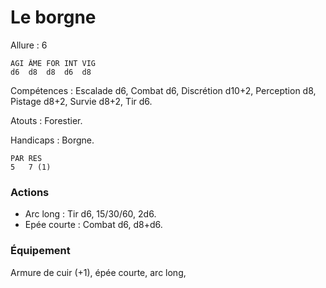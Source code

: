 # Le borgne

Allure : 6

	AGI	ÂME	FOR	INT	VIG
	d6	d8	d8	d6	d8

Compétences : Escalade d6, Combat d6, Discrétion d10+2, Perception d8, Pistage d8+2, Survie d8+2, Tir d6.

Atouts : Forestier.

Handicaps : Borgne.

	PAR	RES
	5	7 (1)

### Actions
- Arc long : Tir d6, 15/30/60, 2d6.
- Epée courte : Combat d6, d8+d6.

### Équipement
Armure de cuir (+1), épée courte, arc long,
